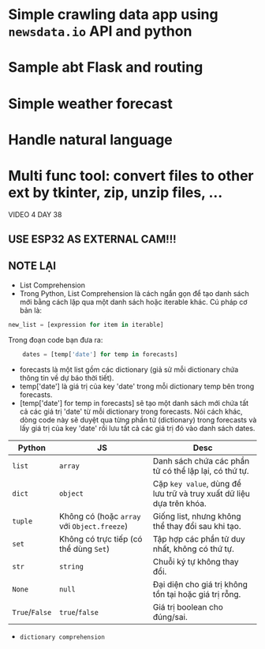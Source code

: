 # Simple crawling data app using `newsdata.io` API and python
# Sample abt Flask and routing
# Simple weather forecast
# Handle natural language
# Multi func tool: convert files to other ext by tkinter, zip, unzip files, ...
VIDEO 4 DAY 38

## USE ESP32 AS EXTERNAL CAM!!! 
## NOTE LẠI
- List Comprehension 
- Trong Python, List Comprehension là cách ngắn gọn để tạo danh sách mới bằng cách lặp qua một danh sách hoặc iterable khác. Cú pháp cơ bản là:

````python
new_list = [expression for item in iterable]
````
Trong đoạn code bạn đưa ra:

````python
    dates = [temp['date'] for temp in forecasts]
````

- forecasts là một list gồm các dictionary (giả sử mỗi dictionary chứa thông tin về dự báo thời tiết).
- temp['date'] là giá trị của key 'date' trong mỗi dictionary temp bên trong forecasts.
- [temp['date'] for temp in forecasts] sẽ tạo một danh sách mới chứa tất cả các giá trị 'date' từ mỗi dictionary trong forecasts.
Nói cách khác, dòng code này sẽ duyệt qua từng phần tử (dictionary) trong forecasts và lấy giá trị của key 'date' rồi lưu tất cả các giá trị đó vào danh sách dates.


| Python         | JS                                          | Desc                                                                 |
|----------------|---------------------------------------------|----------------------------------------------------------------------|
| `list`         | `array`                                     | Danh sách chứa các phần tử có thể lặp lại, có thứ tự.                |
| `dict`         | `object`                                    | Cặp `key value`, dùng để lưu trữ và truy xuất dữ liệu dựa trên khóa. |
| `tuple`        | Không có (hoặc `array` với `Object.freeze`) | Giống list, nhưng không thể thay đổi sau khi tạo.                    |
| `set`          | Không có trực tiếp (có thể dùng `Set`)      | Tập hợp các phần tử duy nhất, không có thứ tự.                       |
| `str `         | `string`                                    | Chuỗi ký tự không thay đổi.                                          |
| `None`         | `null`                                      | Đại diện cho giá trị không tồn tại hoặc giá trị rỗng.                |
| `True`/`False` | `true`/`false`                               | Giá trị boolean cho đúng/sai.                                        |

- `dictionary comprehension`